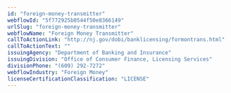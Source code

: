 ```yaml
---
id: "foreign-money-transmitter"
webflowId: "5f772925b0544f50e8366149"
urlSlug: "foreign-money-transmitter"
webflowName: "Foreign Money Transmitter"
callToActionLink: "http://nj.gov/dobi/banklicensing/formontrans.html"
callToActionText: ""
issuingAgency: "Department of Banking and Insurance"
issuingDivision: "Office of Consumer Finance, Licensing Services"
divisionPhone: "(609) 292-7272"
webflowIndustry: "Foreign Money"
licenseCertificationClassification: "LICENSE"
---
```

